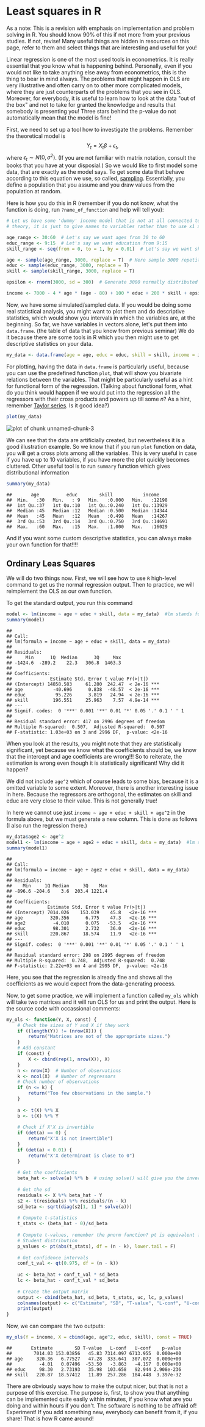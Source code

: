 Least squares in R
========================================================

As a note: This is a revision with emphasis on implementation and problem solving in R. You should know 90% of this if not more from your previous studies. If not, revise! Many useful things are hidden in resources on this page, refer to them and select things that are interesting and useful for you!

Linear regression is one of the most used tools in econometrics. It is really essential that you know what is happening behind. Personally, even if you would not like to take anything else away from econometrics, this is the thing to bear in mind always. The problems that might happen in OLS are very illustrative and often carry on to other more complicated models, where they are just counterparts of the problems that you see in OLS. Moreover, for everybody, it is useful to learn how to look at the data "out of the box" and not to take for granted the knowledge and results that somebody is presenting you! Three stars behind the p-value do not automatically mean that the model is fine!

First, we need to set up a tool how to investigate the problems. Remember the theoretical model is $$Y_t = X_t \beta + \epsilon_t,$$ where $\epsilon_t \sim N(0,\sigma^2)$. (If you are not familiar with matrix notation, consult the books that you have at your disposial.) So we would like to first model some data, that are exactly as the model says. To get some data that behave according to this equation we use, so called, [sampling](http://en.wikipedia.org/wiki/Sampling_(statistics)). Essentially, you define a population that you assume and you draw values from the population at random.

Here is how you do this in R (remember if you do not know, what the function is doing, run `?name_of_function` and help will tell you):

```r
# Let us have some 'dummy' income model that is not at all connected to any
# theory, it is just to give names to variables rather than to use x1 x2....

age_range <- 30:60  # Let's say we want ages from 30 to 60
educ_range <- 9:15  # Let's say we want education from 9:15
skill_range <- seq(from = 0, to = 1, by = 0.01)  # Let's say we want skill from 0 to 1 sampled by 0.01

age <- sample(age_range, 3000, replace = T)  # Here sample 3000 repetitions from age_range vector, likewise further on
educ <- sample(educ_range, 3000, replace = T)
skill <- sample(skill_range, 3000, replace = T)

epsilon <- rnorm(3000, sd = 300)  # Generate 3000 normally distributed variables with sd=300

income <- 7000 - 4 * age * (age - 80) + 100 * educ + 200 * skill + epsilon  # Set up some theoretical model
```


Now, we have some simulated/sampled data. If you would be doing some real statistical analysis, you might want to plot them and do descriptive statistics, which would show you intervals in which the variables are, at the beginning. So far, we have variables in vectors alone, let's put them into `data.frame`. (the table of data that you know from previous seminar) We do it because there are some tools in R which you then might use to get descriptive statistics on your data.


```r
my_data <- data.frame(age = age, educ = educ, skill = skill, income = income)  # Creating a data.frame from vectors
```


For plotting, having the data in `data.frame` is particularly useful, because you can use the predefined function `plot`, that will show you bivariate relations between the variables. That might be particularly useful as a hint for functional form of the regression. (Talking about functional form, what do you think would happen if we would put into the regression all the regressors with their cross products and powers up till some $n$? As a hint, remember [Taylor series](http://en.wikipedia.org/wiki/Taylor_series). Is it good idea?)


```r
plot(my_data)
```

![plot of chunk unnamed-chunk-3](figure/unnamed-chunk-3.png) 


We can see that the data are artificially created, but nevertheless it is a good illustration example. So we know that if you run `plot` function on data, you will get a cross plots among all the variables. This is very useful in case if you have up to 10 variables, if you have more the plot quickly becomes cluttered. Other useful tool is to run `summary` function which gives distributional information


```r
summary(my_data)
```

```
##       age          educ        skill           income     
##  Min.   :30   Min.   : 9   Min.   :0.000   Min.   :12198  
##  1st Qu.:37   1st Qu.:10   1st Qu.:0.240   1st Qu.:13929  
##  Median :45   Median :12   Median :0.500   Median :14344  
##  Mean   :45   Mean   :12   Mean   :0.498   Mean   :14267  
##  3rd Qu.:53   3rd Qu.:14   3rd Qu.:0.750   3rd Qu.:14691  
##  Max.   :60   Max.   :15   Max.   :1.000   Max.   :16029
```


And if you want some custom descriptive statistics, you can always make your own function for that!!!!


Ordinary Leas Squares
-------------------------

We will do two things now. First, we will see how to use `R` high-level command to get us the normal regression output. Then to practice, we will reimplement the OLS as our own function.

To get the standard output, you run this command


```r
model <- lm(income ~ age + educ + skill, data = my_data)  #lm stands for linear model
summary(model)
```

```
## 
## Call:
## lm(formula = income ~ age + educ + skill, data = my_data)
## 
## Residuals:
##     Min      1Q  Median      3Q     Max 
## -1424.6  -289.2    22.3   306.8  1463.3 
## 
## Coefficients:
##              Estimate Std. Error t value Pr(>|t|)    
## (Intercept) 14858.583     61.280  242.47  < 2e-16 ***
## age           -40.696      0.838  -48.57  < 2e-16 ***
## educ           95.226      3.819   24.94  < 2e-16 ***
## skill         196.551     25.963    7.57  4.9e-14 ***
## ---
## Signif. codes:  0 '***' 0.001 '**' 0.01 '*' 0.05 '.' 0.1 ' ' 1
## 
## Residual standard error: 417 on 2996 degrees of freedom
## Multiple R-squared:  0.507,	Adjusted R-squared:  0.507 
## F-statistic: 1.03e+03 on 3 and 2996 DF,  p-value: <2e-16
```


When you look at the results, you might note that they are statistically significant, yet because we know what the coefficients should be, we know that the intercept and age coefficients are wrong!!! So to reiterate, the estimation is wrong even though it is statistically significant! Why did it happen?

We did not include `age^2` which of course leads to some bias, because it is a omitted variable to some extent. Moreover, there is another interesting issue in here. Because the regressors are orthogonal, the estimates on skill and educ are very close to their value. This is not generally true!

In here we cannot use just `income ~ age + educ + skill + age^2` in the formula above, but we must generate a new column. This is done as follows (I also run the regression there.)


```r
my_data$age2 <- age^2
model1 <- lm(income ~ age + age2 + educ + skill, data = my_data)  #lm stands for linear model
summary(model1)
```

```
## 
## Call:
## lm(formula = income ~ age + age2 + educ + skill, data = my_data)
## 
## Residuals:
##    Min     1Q Median     3Q    Max 
## -896.6 -204.6    3.6  203.4 1221.4 
## 
## Coefficients:
##             Estimate Std. Error t value Pr(>|t|)    
## (Intercept) 7014.026    153.039    45.8   <2e-16 ***
## age          320.356      6.775    47.3   <2e-16 ***
## age2          -4.010      0.075   -53.5   <2e-16 ***
## educ          98.301      2.732    36.0   <2e-16 ***
## skill        220.867     18.574    11.9   <2e-16 ***
## ---
## Signif. codes:  0 '***' 0.001 '**' 0.01 '*' 0.05 '.' 0.1 ' ' 1
## 
## Residual standard error: 298 on 2995 degrees of freedom
## Multiple R-squared:  0.748,	Adjusted R-squared:  0.748 
## F-statistic: 2.22e+03 on 4 and 2995 DF,  p-value: <2e-16
```


Here, you see that the regression is already fine and shows all the coefficients as we would expect from the data-generating process.

Now, to get some practice, we will implement a function called `my_ols` which will take two matrices and it will run OLS for us and print the output. Here is the source code with occassional comments:


```r
my_ols <- function(Y, X, const) {
    # Check the sizes of Y and X if they work
    if ((length(Y)) != (nrow(X))) {
        return("Matrices are not of the appropriate sizes.")
    }
    # Add constant
    if (const) {
        X <- cbind(rep(1, nrow(X)), X)
    }
    n <- nrow(X)  # Number of observations
    k <- ncol(X)  # Number of regressors
    # Check number of observations
    if (n <= k) {
        return("Too few observations in the sample.")
    }
    
    a <- t(X) %*% X
    b <- t(X) %*% Y
    
    # Check if X'X is invertible
    if (det(a) == 0) {
        return("X'X is not invertible")
    }
    if (det(a) < 0.01) {
        return("X'X determinant is close to 0")
    }
    
    # Get the coefficients
    beta_hat <- solve(a) %*% b  # using solve() will give you the inverse of the matrix
    
    # Get the sd
    residuals <- X %*% beta_hat - Y
    s2 <- t(residuals) %*% residuals/(n - k)
    sd_beta <- sqrt(diag(s2[1, 1] * solve(a)))
    
    # Compute t-statistics
    t_stats <- (beta_hat - 0)/sd_beta
    
    # Compute t-values, remember the pnorm function? pt is equivalent for
    # Student distribution
    p_values <- pt(abs(t_stats), df = (n - k), lower.tail = F)
    
    # Get confidence intervals
    conf_t_val <- qt(0.975, df = (n - k))
    
    uc <- beta_hat + conf_t_val * sd_beta
    lc <- beta_hat - conf_t_val * sd_beta
    
    # Create the output matrix
    output <- cbind(beta_hat, sd_beta, t_stats, uc, lc, p_values)
    colnames(output) <- c("Estimate", "SD", "T-value", "L-conf", "U-conf", "p-value")
    print(output)
}
```


Now, we can compare the two outputs:

```r
my_ols(Y = income, X = cbind(age, age^2, educ, skill), const = TRUE)
```

```
##       Estimate        SD T-value   L-conf   U-conf    p-value
##        7014.03 153.03856   45.83 7314.097 6713.955  0.000e+00
## age     320.36   6.77527   47.28  333.641  307.072  0.000e+00
##          -4.01   0.07496  -53.50   -3.863   -4.157  0.000e+00
## educ     98.30   2.73193   35.98  103.658   92.944 2.908e-236
## skill   220.87  18.57412   11.89  257.286  184.448  3.397e-32
```


There are obviously ways how to make the output nicer, but that is not a purpose of this exercise. The purpose is, first, to show you that anything can be implemented quite easily within minutes, if you know what are you doing and within hours if you don't. The software is nothing to be affraid of! Experiment! If you add something new, everybody can benefit from it, if you share! That is how R came around!
